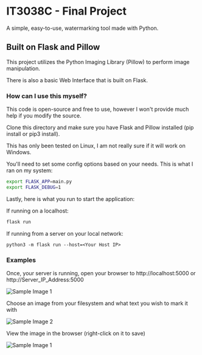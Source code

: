 # IT3038C - Final Project

A simple, easy-to-use, watermarking tool made with Python.

## Built on Flask and Pillow

This project utilizes the Python Imaging Library (Pillow) to perform image manipulation.

There is also a basic Web Interface that is built on Flask.

### How can I use this myself?

This code is open-source and free to use, however I won't provide much help if you modify the source.

Clone this directory and make sure you have Flask and Pillow installed (pip install or pip3 install).

This has only been tested on Linux, I am not really sure if it will work on Windows.

You'll need to set some config options based on your needs. This is what I ran on my system:

```bash
export FLASK_APP=main.py
export FLASK_DEBUG=1
```

Lastly, here is what you run to start the application:

If running on a localhost:
```bash
flask run
```
If running from a server on your local network:
```
python3 -m flask run --host=<Your Host IP>
```

### Examples

Once, your server is running, open your browser to http://localhost:5000 or http://Server_IP_Address:5000

![Sample Image 1](https://raw.githubusercontent.com/visudo20179C/IT30308C/master/projects/final/img/ex1.JPG)

Choose an image from your filesystem and what text you wish to mark it with

![Sample Image 2](https://raw.githubusercontent.com/visudo20179C/IT30308C/master/projects/final/img/ex2.JPG)

View the image in the browser (right-click on it to save)

![Sample Image 1](https://raw.githubusercontent.com/visudo20179C/IT30308C/master/projects/final/img/ex3.JPG)

